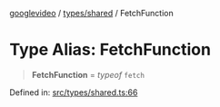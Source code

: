 [googlevideo](../../../README.md) / [types/shared](../README.md) / FetchFunction

# Type Alias: FetchFunction

> **FetchFunction** = *typeof* `fetch`

Defined in: [src/types/shared.ts:66](https://github.com/LuanRT/googlevideo/blob/cc730b4dbadc5ae882d6aa28d716e442943577fa/src/types/shared.ts#L66)
